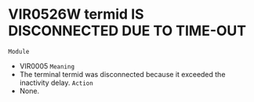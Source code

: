 # VIR0526W termid IS DISCONNECTED DUE TO TIME-OUT
`Module`
- VIR0005
`Meaning`
- The terminal termid was disconnected because it exceeded the inactivity delay.
`Action`
- None.
